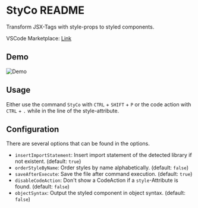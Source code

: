 # StyCo README

Transform JSX-Tags with style-props to styled components.

VSCode Marketplace: [Link](https://marketplace.visualstudio.com/items?itemName=DanielHuth.styco)


## Demo

![Demo](./demo.gif)


## Usage

Either use the command `StyCo` with `CTRL` + `SHIFT` +  `P` or the code action with `CTRL` + `.` while in the line of the style-attribute.


## Configuration

There are several options that can be found in the options.

- `insertImportStatement`: Insert import statement of the detected library if not existent. (default: `true`)
- `orderStyleByName`: Order styles by name alphabetically. (default: `false`)
- `saveAfterExecute`: Save the file after command execution. (default: `true`)
- `disableCodeAction`: Don't show a CodeAction if a `style`-Attribute is found. (default: `false`)
- `objectSyntax`: Output the styled component in object syntax. (default: `false`)